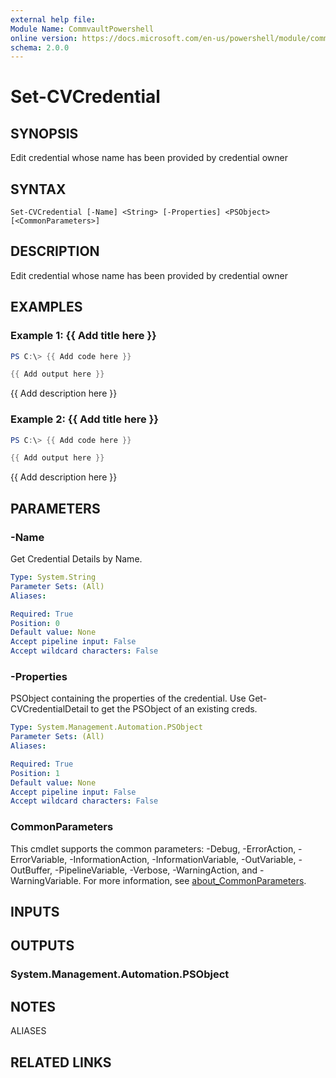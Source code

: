 ```yaml
---
external help file:
Module Name: CommvaultPowershell
online version: https://docs.microsoft.com/en-us/powershell/module/commvaultpowershell/set-cvcredential
schema: 2.0.0
---
```


# Set-CVCredential

## SYNOPSIS
Edit credential whose name has been provided by credential owner

## SYNTAX

```
Set-CVCredential [-Name] <String> [-Properties] <PSObject> [<CommonParameters>]
```

## DESCRIPTION
Edit credential whose name has been provided by credential owner

## EXAMPLES

### Example 1: {{ Add title here }}
```powershell
PS C:\> {{ Add code here }}

{{ Add output here }}
```

{{ Add description here }}

### Example 2: {{ Add title here }}
```powershell
PS C:\> {{ Add code here }}

{{ Add output here }}
```

{{ Add description here }}

## PARAMETERS

### -Name
Get Credential Details by Name.

```yaml
Type: System.String
Parameter Sets: (All)
Aliases:

Required: True
Position: 0
Default value: None
Accept pipeline input: False
Accept wildcard characters: False
```

### -Properties
PSObject containing the properties of the credential.
Use Get-CVCredentialDetail to get the PSObject of an existing creds.

```yaml
Type: System.Management.Automation.PSObject
Parameter Sets: (All)
Aliases:

Required: True
Position: 1
Default value: None
Accept pipeline input: False
Accept wildcard characters: False
```

### CommonParameters
This cmdlet supports the common parameters: -Debug, -ErrorAction, -ErrorVariable, -InformationAction, -InformationVariable, -OutVariable, -OutBuffer, -PipelineVariable, -Verbose, -WarningAction, and -WarningVariable. For more information, see [about_CommonParameters](http://go.microsoft.com/fwlink/?LinkID=113216).

## INPUTS

## OUTPUTS

### System.Management.Automation.PSObject

## NOTES

ALIASES

## RELATED LINKS

